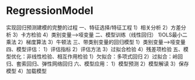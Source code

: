 # RegressionModel
实现回归预测建模的完整的过程
一、特征选择/特征工程
    1）相关分析
    2）方差分析
    3）卡方检验
    4）类别变量-->哑变量
二、模型训练（线性回归）
    1)OLS最小二乘法
    2）梯度算法
    3）牛顿法
三、带类别变量的回归模型
    1）类别变量-->哑变量
四、模型评估：
    1）评估指标
    2）评估方法
    3）过拟合检验
    4）残差项检验
五、模型优化：非线性检验、相互作用检验
    1）欠拟合：多项式回归
    2）过拟合：岭回归、套索回归、弹性网络回归
六、模型应用：
    1）模型预测
    2）模型解读
    3）保存模型
    4）加载模型

